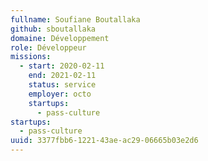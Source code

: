 ```yaml
---
fullname: Soufiane Boutallaka
github: sboutallaka
domaine: Développement
role: Développeur
missions:
  - start: 2020-02-11
    end: 2021-02-11
    status: service
    employer: octo
    startups:
      - pass-culture
startups:
  - pass-culture
uuid: 3377fbb6-1221-43ae-ac29-06665b03e2d6
---
```

